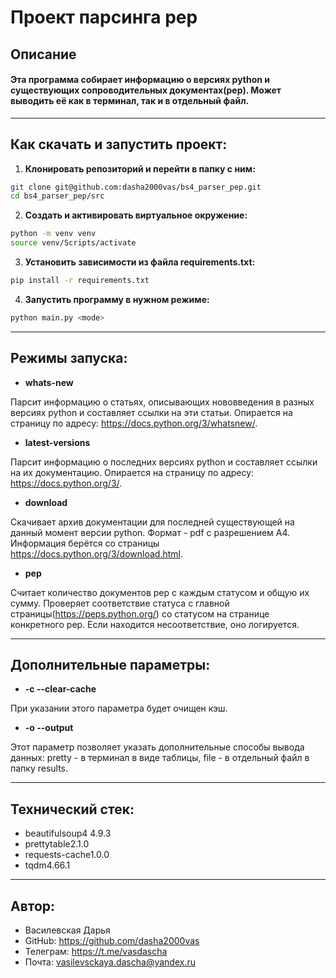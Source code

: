 # Проект парсинга pep

## Описание 
<h4>Эта программа собирает информацию о версиях python и существующих сопроводительных документах(pep). Может выводить её как в терминал, так и в отдельный файл.</h4>

---

## Как скачать и запустить проект:
1. **Клонировать репозиторий и перейти в папку с ним:**

```bash
git clone git@github.com:dasha2000vas/bs4_parser_pep.git
cd bs4_parser_pep/src 
```

2. **Создать и активировать виртуальное окружение:**

```bash
python -m venv venv
source venv/Scripts/activate
```

3. **Установить зависимости из файла requirements.txt:**

```bash
pip install -r requirements.txt
```

4. **Запустить программу в нужном режиме:**

```bash
python main.py <mode>
```

---

## Режимы запуска:

* **whats-new**

Парсит информацию о статьях, описывающих нововведения в разных версиях python и составляет ссылки на эти статьи. Опирается на страницу по адресу: https://docs.python.org/3/whatsnew/.

* **latest-versions**

Парсит информацию о последних версиях python и составляет ссылки на их документацию. Опирается на страницу по адресу: https://docs.python.org/3/.

* **download**

Скачивает архив документации для последней существующей на данный момент версии python. Формат - pdf с разрешением А4. Информация берётся со страницы https://docs.python.org/3/download.html.

* **pep**

Считает количество документов pep с каждым статусом и общую их сумму. Проверяет соответствие статуса с главной страницы(https://peps.python.org/) со статусом на странице конкретного pep. Если находится несоответствие, оно логируется.

---

## Дополнительные параметры:

* **-c --clear-cache**

При указании этого параметра будет очищен кэш.

* **-o --output**

Этот параметр позволяет указать дополнительные способы вывода данных: 
pretty - в терминал в виде таблицы,
file - в отдельный файл в папку results.

---

## Технический стек:
* beautifulsoup4 4.9.3
* prettytable2.1.0
* requests-cache1.0.0
* tqdm4.66.1

---

## Автор:

* Василевская Дарья
* GitHub: https://github.com/dasha2000vas
* Телеграм: https://t.me/vasdascha
* Почта: vasilevsckaya.dascha@yandex.ru
